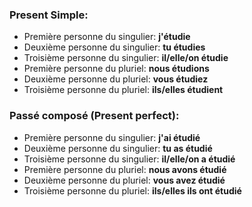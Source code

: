 ### Present Simple:
- Première personne du singulier: **j'étudie**
- Deuxième personne du singulier: **tu étudies**
- Troisième personne du singulier: **il/elle/on étudie**
- Première personne du pluriel: **nous étudions**
- Deuxième personne du pluriel: **vous étudiez**
- Troisième personne du pluriel: **ils/elles étudient**

### Passé composé (Present perfect):
- Première personne du singulier: **j'ai étudié**
- Deuxième personne du singulier: **tu as étudié**
- Troisième personne du singulier: **il/elle/on a étudié**
- Première personne du pluriel: **nous avons étudié**
- Deuxième personne du pluriel: **vous avez étudié**
- Troisième personne du pluriel: **ils/elles ils ont étudié**
